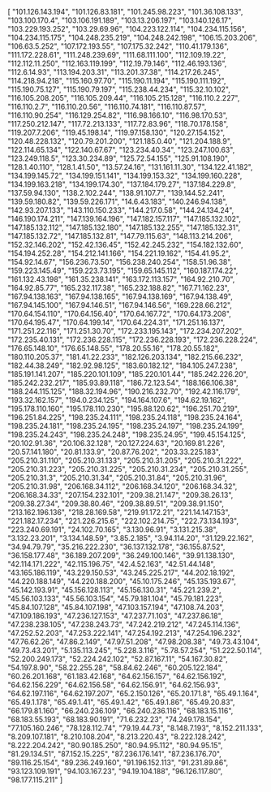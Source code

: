 [
  "101.126.143.194",
  "101.126.83.181",
  "101.245.98.223",
  "101.36.108.133",
  "103.100.170.4",
  "103.106.191.189",
  "103.13.206.197",
  "103.140.126.17",
  "103.229.193.252",
  "103.29.69.96",
  "104.223.122.114",
  "104.234.115.156",
  "104.234.115.175",
  "104.248.235.219",
  "104.248.242.198",
  "106.15.203.206",
  "106.63.5.252",
  "107.172.193.55",
  "107.175.32.242",
  "110.41.179.136",
  "111.172.228.61",
  "111.248.239.69",
  "111.68.111.100",
  "112.109.19.22",
  "112.112.11.250",
  "112.163.119.199",
  "112.19.79.146",
  "112.46.193.136",
  "112.6.14.93",
  "113.194.203.31",
  "113.201.37.38",
  "114.217.26.245",
  "114.218.94.218",
  "115.160.97.70",
  "115.190.11.194",
  "115.190.111.192",
  "115.190.75.127",
  "115.190.79.197",
  "115.238.44.234",
  "115.32.10.102",
  "116.105.208.205",
  "116.105.209.44",
  "116.105.215.128",
  "116.110.2.227",
  "116.110.2.7",
  "116.110.20.56",
  "116.110.74.181",
  "116.110.87.57",
  "116.110.90.254",
  "116.129.254.82",
  "116.98.166.10",
  "116.98.170.53",
  "117.250.212.147",
  "117.72.213.133",
  "117.72.83.96",
  "118.70.178.158",
  "119.207.7.206",
  "119.45.198.14",
  "119.97.158.130",
  "120.27.154.152",
  "120.48.228.132",
  "120.79.201.200",
  "121.185.0.40",
  "121.204.188.9",
  "122.114.65.134",
  "122.140.67.67",
  "123.234.40.34",
  "123.247.100.63",
  "123.249.118.5",
  "123.30.234.89",
  "125.72.54.155",
  "125.91.108.190",
  "128.1.40.110",
  "128.1.41.50",
  "13.57.24.16",
  "131.161.11.30",
  "134.122.41.182",
  "134.199.145.72",
  "134.199.151.141",
  "134.199.153.32",
  "134.199.160.228",
  "134.199.163.218",
  "134.199.174.30",
  "137.184.179.27",
  "137.184.229.8",
  "137.59.94.130",
  "138.2.102.244",
  "138.91.107.7",
  "139.144.52.241",
  "139.59.180.82",
  "139.59.226.171",
  "14.6.43.183",
  "140.246.94.138",
  "142.93.207.133",
  "143.110.150.233",
  "144.217.0.58",
  "144.24.134.24",
  "146.190.174.211",
  "147.139.164.196",
  "147.182.157.117",
  "147.185.132.102",
  "147.185.132.112",
  "147.185.132.180",
  "147.185.132.255",
  "147.185.132.31",
  "147.185.132.72",
  "147.185.132.81",
  "147.79.115.63",
  "148.113.214.206",
  "152.32.146.202",
  "152.42.136.45",
  "152.42.245.232",
  "154.182.132.60",
  "154.194.252.28",
  "154.212.141.166",
  "154.221.19.162",
  "154.41.95.2",
  "154.92.14.67",
  "156.236.73.50",
  "156.238.240.254",
  "158.51.96.38",
  "159.223.145.49",
  "159.223.73.195",
  "159.65.145.112",
  "160.187.174.22",
  "161.132.43.198",
  "161.35.238.141",
  "163.172.113.157",
  "164.92.210.70",
  "164.92.85.77",
  "165.232.117.38",
  "165.232.188.82",
  "167.71.162.23",
  "167.94.138.163",
  "167.94.138.165",
  "167.94.138.169",
  "167.94.138.49",
  "167.94.145.100",
  "167.94.146.51",
  "167.94.146.56",
  "169.228.66.212",
  "170.64.154.110",
  "170.64.156.40",
  "170.64.167.72",
  "170.64.173.208",
  "170.64.195.47",
  "170.64.199.14",
  "170.64.224.31",
  "171.251.16.137",
  "171.251.22.116",
  "171.251.30.70",
  "172.233.195.143",
  "172.234.207.202",
  "172.235.40.131",
  "172.236.228.115",
  "172.236.228.193",
  "172.236.228.224",
  "176.65.148.10",
  "176.65.148.55",
  "178.20.55.16",
  "178.20.55.182",
  "180.110.205.37",
  "181.41.22.233",
  "182.126.203.134",
  "182.215.66.232",
  "182.44.38.249",
  "182.92.98.125",
  "183.60.182.12",
  "184.105.247.238",
  "185.191.141.207",
  "185.220.101.109",
  "185.220.101.44",
  "185.242.226.20",
  "185.242.232.217",
  "185.93.89.118",
  "186.72.123.54",
  "188.166.106.38",
  "188.244.115.125",
  "188.32.194.96",
  "190.216.232.70",
  "192.42.116.179",
  "193.32.162.157",
  "194.0.234.125",
  "194.164.107.6",
  "194.62.19.162",
  "195.178.110.160",
  "195.178.110.230",
  "195.88.120.62",
  "196.251.70.219",
  "196.251.84.225",
  "198.235.24.111",
  "198.235.24.118",
  "198.235.24.164",
  "198.235.24.181",
  "198.235.24.195",
  "198.235.24.197",
  "198.235.24.199",
  "198.235.24.243",
  "198.235.24.248",
  "198.235.24.95",
  "199.45.154.125",
  "20.102.91.36",
  "20.106.32.128",
  "20.127.224.63",
  "20.169.81.226",
  "20.57.141.180",
  "20.81.133.9",
  "20.87.76.202",
  "203.33.225.183",
  "205.210.31.110",
  "205.210.31.133",
  "205.210.31.205",
  "205.210.31.222",
  "205.210.31.223",
  "205.210.31.225",
  "205.210.31.234",
  "205.210.31.255",
  "205.210.31.3",
  "205.210.31.34",
  "205.210.31.84",
  "205.210.31.96",
  "205.210.31.98",
  "206.168.34.112",
  "206.168.34.120",
  "206.168.34.32",
  "206.168.34.33",
  "207.154.232.101",
  "209.38.21.147",
  "209.38.26.13",
  "209.38.27.34",
  "209.38.80.46",
  "209.38.89.51",
  "209.38.91.150",
  "213.162.196.136",
  "218.28.169.58",
  "219.91.172.21",
  "221.14.147.153",
  "221.182.17.234",
  "221.226.215.6",
  "222.102.214.75",
  "222.73.134.193",
  "223.240.69.191",
  "24.102.70.165",
  "3.130.96.91",
  "3.131.215.38",
  "3.132.23.201",
  "3.134.148.59",
  "3.85.2.185",
  "3.94.114.20",
  "31.129.22.162",
  "34.94.79.79",
  "35.216.222.230",
  "36.137.132.178",
  "36.155.87.52",
  "36.158.177.48",
  "36.189.207.209",
  "36.249.100.146",
  "39.91.138.130",
  "42.114.171.222",
  "42.115.196.75",
  "42.4.52.163",
  "42.51.44.148",
  "43.165.186.119",
  "43.229.150.53",
  "43.245.225.217",
  "44.202.18.192",
  "44.220.188.149",
  "44.220.188.200",
  "45.10.175.246",
  "45.135.193.67",
  "45.142.193.91",
  "45.156.128.113",
  "45.156.130.31",
  "45.221.239.2",
  "45.56.103.133",
  "45.56.103.154",
  "45.79.181.104",
  "45.79.181.223",
  "45.84.107.128",
  "45.84.107.198",
  "47.103.157.194",
  "47.108.74.203",
  "47.109.186.193",
  "47.236.127.153",
  "47.237.71.103",
  "47.237.86.18",
  "47.238.238.105",
  "47.238.243.73",
  "47.242.219.212",
  "47.245.114.136",
  "47.252.52.203",
  "47.253.222.141",
  "47.254.192.213",
  "47.254.196.232",
  "47.76.62.26",
  "47.86.2.149",
  "47.97.51.208",
  "47.98.208.38",
  "49.73.43.104",
  "49.73.43.201",
  "5.135.113.245",
  "5.228.3.116",
  "5.78.57.254",
  "51.222.50.114",
  "52.200.249.173",
  "52.224.242.102",
  "52.87.167.11",
  "54.167.30.82",
  "54.197.8.90",
  "58.22.255.28",
  "58.84.62.246",
  "60.205.122.184",
  "60.26.201.168",
  "61.183.42.168",
  "64.62.156.157",
  "64.62.156.192",
  "64.62.156.229",
  "64.62.156.58",
  "64.62.156.91",
  "64.62.156.93",
  "64.62.197.116",
  "64.62.197.207",
  "65.2.150.126",
  "65.20.171.8",
  "65.49.1.164",
  "65.49.1.178",
  "65.49.1.41",
  "65.49.1.42",
  "65.49.1.86",
  "65.49.20.83",
  "66.179.81.160",
  "66.240.236.109",
  "66.240.236.116",
  "68.183.15.116",
  "68.183.55.193",
  "68.183.90.191",
  "71.6.232.23",
  "74.249.178.154",
  "77.105.160.246",
  "78.128.112.74",
  "79.19.44.73",
  "8.148.7.193",
  "8.152.211.133",
  "8.209.107.181",
  "8.210.108.204",
  "8.213.220.43",
  "8.222.128.242",
  "8.222.204.242",
  "80.90.185.250",
  "80.94.95.112",
  "80.94.95.15",
  "81.29.134.51",
  "87.152.15.225",
  "87.236.176.141",
  "87.236.176.70",
  "89.116.25.154",
  "89.236.249.160",
  "91.196.152.113",
  "91.231.89.86",
  "93.123.109.191",
  "94.103.167.23",
  "94.19.104.188",
  "96.126.117.80",
  "98.177.115.211"
]